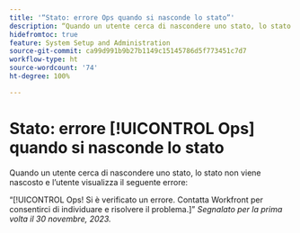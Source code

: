 ```yaml
---
title: '“Stato: errore Ops quando si nasconde lo stato”'
description: “Quando un utente cerca di nascondere uno stato, lo stato non viene nascosto e l’utente visualizza l’errore Ops.”
hidefromtoc: true
feature: System Setup and Administration
source-git-commit: ca99d991b9b27b1149c15145786d5f773451c7d7
workflow-type: ht
source-wordcount: '74'
ht-degree: 100%

---
```



# Stato: errore [!UICONTROL Ops] quando si nasconde lo stato

Quando un utente cerca di nascondere uno stato, lo stato non viene nascosto e l’utente visualizza il seguente errore:

“[!UICONTROL Ops! Si è verificato un errore. Contatta Workfront per consentirci di individuare e risolvere il problema.]”
_Segnalato per la prima volta il 30 novembre, 2023._
